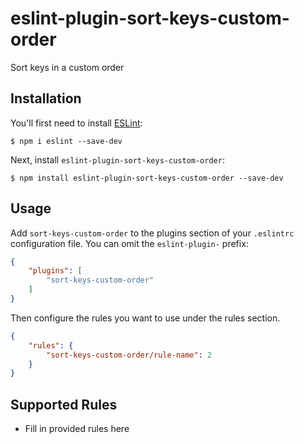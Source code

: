 # eslint-plugin-sort-keys-custom-order

Sort keys in a custom order

## Installation

You'll first need to install [ESLint](http://eslint.org):

```
$ npm i eslint --save-dev
```

Next, install `eslint-plugin-sort-keys-custom-order`:

```
$ npm install eslint-plugin-sort-keys-custom-order --save-dev
```


## Usage

Add `sort-keys-custom-order` to the plugins section of your `.eslintrc` configuration file. You can omit the `eslint-plugin-` prefix:

```json
{
    "plugins": [
        "sort-keys-custom-order"
    ]
}
```


Then configure the rules you want to use under the rules section.

```json
{
    "rules": {
        "sort-keys-custom-order/rule-name": 2
    }
}
```

## Supported Rules

* Fill in provided rules here





